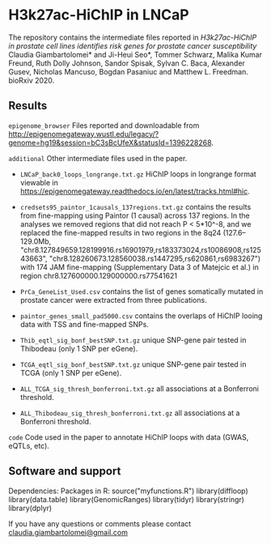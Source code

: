 H3k27ac-HiChIP in LNCaP
===================================================

The repository contains the intermediate files reported in
*H3k27ac-HiChIP in prostate cell lines identifies risk genes for prostate cancer susceptibility*
Claudia Giambartolomei* and Ji-Heui Seo*, Tommer Schwarz, Malika Kumar Freund, Ruth Dolly Johnson, Sandor Spisak, Sylvan C. Baca, Alexander Gusev, Nicholas Mancuso, Bogdan Pasaniuc and Matthew L. Freedman.
bioRxiv 2020.

Results
-------
`epigenome_browser` Files reported and downloadable from http://epigenomegateway.wustl.edu/legacy/?genome=hg19&session=bC3sBcUfeX&statusId=1396228268.

`additional` Other intermediate files used in the paper. 

- `LNCaP_back0_loops_longrange.txt.gz` HiChIP loops in longrange format viewable in https://epigenomegateway.readthedocs.io/en/latest/tracks.html#hic. 

<!--- `paintor_1causals.txt.gz` contains the results from fine-mapping using Paintor (1 causal) across 130 regions. --->
- `credsets95_paintor_1causals_137regions.txt.gz` contains the results from fine-mapping using Paintor (1 causal) across 137 regions. In the analyses we removed regions that did not reach P < 5*10^-8, and we replaced the fine-mapped results in two regions in the 8q24 (127.6–129.0Mb, "chr8.127849659.128199916.rs16901979,rs183373024,rs10086908,rs12543663", "chr8.128260673.128560038.rs1447295,rs620861,rs6983267") with 174 JAM fine-mapping (Supplementary Data 3 of Matejcic et al.) in region chr8.127600000.129000000.rs77541621

<!--- `Thib_eGenes_bonf_bestSNP` contains the cis-eQTLs association statistics in Thibodeau.--->

<!--- `TCGA_eGenes_bonf_bestSNP` contains the cis-eQTLs association statistics in TCGA.--->

- `PrCa_GeneList_Used.csv` contains the list of genes somatically mutated in prostate cancer were extracted from three publications. 

- `paintor_genes_small_pad5000.csv` contains the overlaps of HiChIP looing data with TSS and fine-mapped SNPs. 

- `Thib_eqtl_sig_bonf_bestSNP.txt.gz` unique SNP-gene pair tested in Thibodeau (only 1 SNP per eGene).
- `TCGA_eqtl_sig_bonf_bestSNP.txt.gz` unique SNP-gene pair tested in TCGA (only 1 SNP per eGene).
- `ALL_TCGA_sig_thresh_bonferroni.txt.gz` all associations at a Bonferroni threshold.
- `ALL_Thibodeau_sig_thresh_bonferroni.txt.gz` all associations at a Bonferroni threshold. 
 
`code` Code used in the paper to annotate HiChIP loops with data (GWAS, eQTLs, etc). 

Software and support
--------------------
Dependencies: Packages in R: 
source("myfunctions.R")
library(diffloop)
library(data.table)
library(GenomicRanges)
library(tidyr)
library(stringr)
library(dplyr)

If you have any questions or comments please contact claudia.giambartolomei@gmail.com
